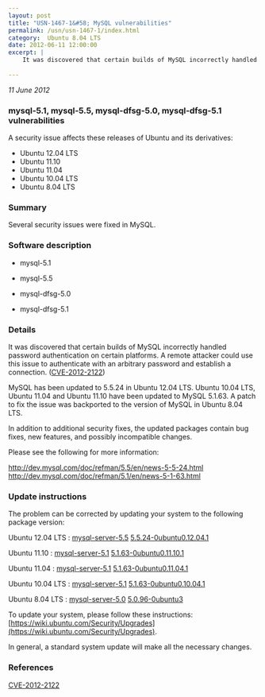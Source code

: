 ```yaml
---
layout: post
title: "USN-1467-1&#58; MySQL vulnerabilities"
permalink: /usn/usn-1467-1/index.html
category:  Ubuntu 8.04 LTS
date: 2012-06-11 12:00:00
excerpt: |
    It was discovered that certain builds of MySQL incorrectly handled password authentication on certain platforms. A remote attacker could use this issue to authenticate with an arbitrary password and establish a connection. ([CVE-2012-2122](http://people.ubuntu.com/~ubuntu-security/cve/CVE-2012-2122))
    
--- 
```

 
 

*11 June 2012*

### mysql-5.1, mysql-5.5, mysql-dfsg-5.0, mysql-dfsg-5.1 vulnerabilities

A security issue affects these releases of Ubuntu and its derivatives:

* Ubuntu 12.04 LTS
* Ubuntu 11.10
* Ubuntu 11.04
* Ubuntu 10.04 LTS
* Ubuntu 8.04 LTS

### Summary

Several security issues were fixed in MySQL. 

### Software description

* mysql-5.1 

* mysql-5.5 

* mysql-dfsg-5.0 

* mysql-dfsg-5.1 

### Details

It was discovered that certain builds of MySQL incorrectly handled password authentication on certain platforms. A remote attacker could use this issue to authenticate with an arbitrary password and establish a connection. ([CVE-2012-2122](http://people.ubuntu.com/~ubuntu-security/cve/CVE-2012-2122))

MySQL has been updated to 5.5.24 in Ubuntu 12.04 LTS. Ubuntu 10.04 LTS, Ubuntu 11.04 and Ubuntu 11.10 have been updated to MySQL 5.1.63. A patch to fix the issue was backported to the version of MySQL in Ubuntu 8.04 LTS.

In addition to additional security fixes, the updated packages contain bug fixes, new features, and possibly incompatible changes.

Please see the following for more information:

http://dev.mysql.com/doc/refman/5.5/en/news-5-5-24.html http://dev.mysql.com/doc/refman/5.1/en/news-5-1-63.html 

### Update instructions

The problem can be corrected by updating your system to the following package version:

Ubuntu 12.04 LTS
 : [mysql-server-5.5](https://launchpad.net/ubuntu/+source/mysql-5.5) <span> [5.5.24-0ubuntu0.12.04.1](https://launchpad.net/ubuntu/+source/mysql-5.5/5.5.24-0ubuntu0.12.04.1) </span> 

Ubuntu 11.10
 : [mysql-server-5.1](https://launchpad.net/ubuntu/+source/mysql-5.1) <span> [5.1.63-0ubuntu0.11.10.1](https://launchpad.net/ubuntu/+source/mysql-5.1/5.1.63-0ubuntu0.11.10.1) </span> 

Ubuntu 11.04
 : [mysql-server-5.1](https://launchpad.net/ubuntu/+source/mysql-5.1) <span> [5.1.63-0ubuntu0.11.04.1](https://launchpad.net/ubuntu/+source/mysql-5.1/5.1.63-0ubuntu0.11.04.1) </span> 

Ubuntu 10.04 LTS
 : [mysql-server-5.1](https://launchpad.net/ubuntu/+source/mysql-dfsg-5.1) <span> [5.1.63-0ubuntu0.10.04.1](https://launchpad.net/ubuntu/+source/mysql-dfsg-5.1/5.1.63-0ubuntu0.10.04.1) </span> 

Ubuntu 8.04 LTS
 : [mysql-server-5.0](https://launchpad.net/ubuntu/+source/mysql-dfsg-5.0) <span> [5.0.96-0ubuntu3](https://launchpad.net/ubuntu/+source/mysql-dfsg-5.0/5.0.96-0ubuntu3) </span> 

To update your system, please follow these instructions: [https://wiki.ubuntu.com/Security/Upgrades](https://wiki.ubuntu.com/Security/Upgrades).

In general, a standard system update will make all the necessary changes. 

### References

 
 [CVE-2012-2122](http://people.ubuntu.com/~ubuntu-security/cve/CVE-2012-2122)
 

